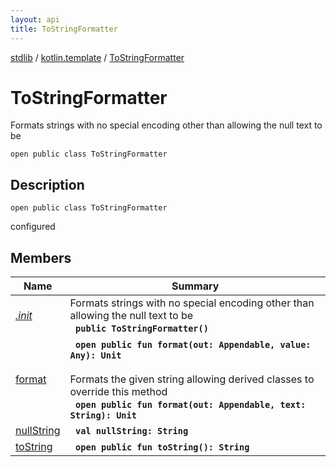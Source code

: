 ```yaml
---
layout: api
title: ToStringFormatter
---
```

[stdlib](../../index.md) / [kotlin.template](../index.md) / [ToStringFormatter](index.md)

# ToStringFormatter
Formats strings with no special encoding other than allowing the null text to be
```
open public class ToStringFormatter
```
## Description
```
open public class ToStringFormatter
```
configured


## Members

| Name | Summary |
|------|---------|
|[*.init*](_init_.md)|Formats strings with no special encoding other than allowing the null text to be<br>&nbsp;&nbsp;**`public ToStringFormatter()`**<br>|
|[format](format.md)|&nbsp;&nbsp;**`open public fun format(out: Appendable, value: Any): Unit`**<br><br>Formats the given string allowing derived classes to override this method<br>&nbsp;&nbsp;**`open public fun format(out: Appendable, text: String): Unit`**<br>|
|[nullString](nullString.md)|&nbsp;&nbsp;**`val nullString: String`**<br>|
|[toString](toString.md)|&nbsp;&nbsp;**`open public fun toString(): String`**<br>|
